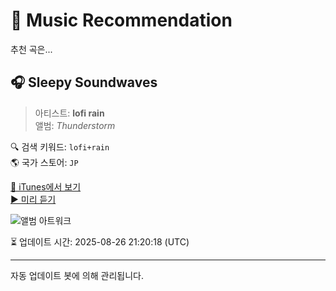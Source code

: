 
# 🎵 Music Recommendation

추천 곡은...

## 🎧 Sleepy Soundwaves  
> 아티스트: **lofi rain**  
> 앨범: _Thunderstorm_  

🔍 검색 키워드: `lofi+rain`  
🌎 국가 스토어: `JP`

[🔗 iTunes에서 보기](https://music.apple.com/jp/album/sleepy-soundwaves/1748744896?i=1748745159&uo=4)  
[▶️ 미리 듣기](https://audio-ssl.itunes.apple.com/itunes-assets/AudioPreview221/v4/9f/31/3d/9f313d9d-e32f-f0cd-257c-1ad3e9c886a9/mzaf_2828157100950560434.plus.aac.p.m4a)

![앨범 아트워크](https://is1-ssl.mzstatic.com/image/thumb/Music211/v4/18/bc/09/18bc09f8-4700-8220-c4e0-83adbd4338cd/cover.jpg/100x100bb.jpg)

⏳ 업데이트 시간: 2025-08-26 21:20:18 (UTC)

---
자동 업데이트 봇에 의해 관리됩니다.
